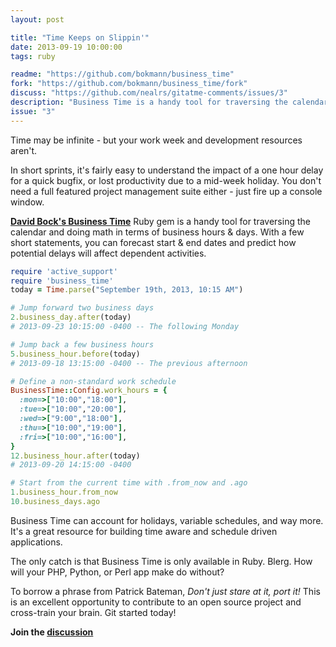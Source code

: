 ```yaml
---
layout: post

title: "Time Keeps on Slippin'"
date: 2013-09-19 10:00:00
tags: ruby

readme: "https://github.com/bokmann/business_time"
fork: "https://github.com/bokmann/business_time/fork"
discuss: "https://github.com/nealrs/gitatme-comments/issues/3"
description: "Business Time is a handy tool for traversing the calendar and doing math in terms of business hours & days."
issue: "3"
---
```


Time may be infinite - but your work week and development resources aren't.

In short sprints, it's fairly easy to understand the impact of a one hour delay for a quick bugfix, or lost productivity due to a mid-week holiday. You don't need a full featured project management suite either - just fire up a console window.

**<a href="{{ page.readme }}" target="\_blank">David Bock's Business Time**</a> Ruby gem is a handy tool for traversing the calendar and doing math in terms of business hours & days. With a few short statements, you can forecast start & end dates and predict how potential delays will affect dependent activities.

```ruby
require 'active_support'
require 'business_time'  
today = Time.parse("September 19th, 2013, 10:15 AM")

# Jump forward two business days
2.business_day.after(today)
# 2013-09-23 10:15:00 -0400 -- The following Monday

# Jump back a few business hours
5.business_hour.before(today)  
# 2013-09-18 13:15:00 -0400 -- The previous afternoon

# Define a non-standard work schedule
BusinessTime::Config.work_hours = {  
  :mon=>["10:00","18:00"],  
  :tue=>["10:00","20:00"],  
  :wed=>["9:00","18:00"],  
  :thu=>["10:00","19:00"],  
  :fri=>["10:00","16:00"],  
}  
12.business_hour.after(today)  
# 2013-09-20 14:15:00 -0400

# Start from the current time with .from_now and .ago
1.business_hour.from_now  
10.business_days.ago
```

Business Time can account for holidays, variable schedules, and way more. It's a great resource for building time aware and schedule driven applications.

The only catch is that Business Time is only available in Ruby. Blerg. How will your PHP, Python, or Perl app make do without?

To borrow a phrase from Patrick Bateman, _Don't just stare at it, port it!_ This is an excellent opportunity to contribute to an open source project and cross-train your brain. Git started today!

**Join the <a class = "nodeco" href="{{ page.url }}#comments" title="Discuss this issue of Git @ Me online"><i class="icon-comments icon-large "></i> discussion</a>**
